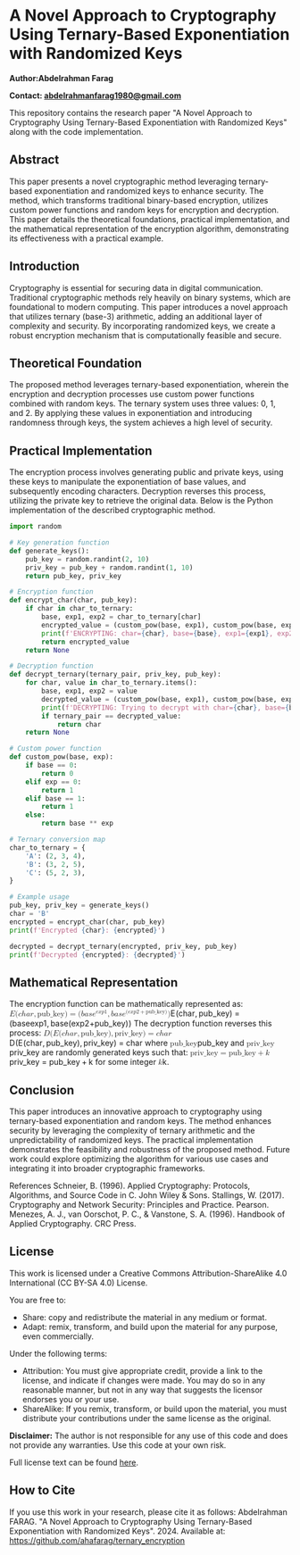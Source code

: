 # A Novel Approach to Cryptography Using Ternary-Based Exponentiation with Randomized Keys

**Author:Abdelrahman Farag**

**Contact: abdelrahmanfarag1980@gmail.com**

This repository contains the research paper "A Novel Approach to Cryptography Using Ternary-Based Exponentiation with Randomized Keys" along with the code implementation.

## Abstract
This paper presents a novel cryptographic method leveraging ternary-based exponentiation and randomized keys to enhance security. The method, which transforms traditional binary-based encryption, utilizes custom power functions and random keys for encryption and decryption. This paper details the theoretical foundations, practical implementation, and the mathematical representation of the encryption algorithm, demonstrating its effectiveness with a practical example.

## Introduction
Cryptography is essential for securing data in digital communication. Traditional cryptographic methods rely heavily on binary systems, which are foundational to modern computing. This paper introduces a novel approach that utilizes ternary (base-3) arithmetic, adding an additional layer of complexity and security. By incorporating randomized keys, we create a robust encryption mechanism that is computationally feasible and secure.

## Theoretical Foundation
The proposed method leverages ternary-based exponentiation, wherein the encryption and decryption processes use custom power functions combined with random keys. The ternary system uses three values: 0, 1, and 2. By applying these values in exponentiation and introducing randomness through keys, the system achieves a high level of security.

## Practical Implementation
The encryption process involves generating public and private keys, using these keys to manipulate the exponentiation of base values, and subsequently encoding characters. Decryption reverses this process, utilizing the private key to retrieve the original data. Below is the Python implementation of the described cryptographic method.

```python
import random

# Key generation function
def generate_keys():
    pub_key = random.randint(2, 10)
    priv_key = pub_key + random.randint(1, 10)
    return pub_key, priv_key

# Encryption function
def encrypt_char(char, pub_key):
    if char in char_to_ternary:
        base, exp1, exp2 = char_to_ternary[char]
        encrypted_value = (custom_pow(base, exp1), custom_pow(base, exp2 + pub_key))
        print(f'ENCRYPTING: char={char}, base={base}, exp1={exp1}, exp2={exp2}, pub_key={pub_key}, encrypted_value={encrypted_value}')
        return encrypted_value
    return None

# Decryption function
def decrypt_ternary(ternary_pair, priv_key, pub_key):
    for char, value in char_to_ternary.items():
        base, exp1, exp2 = value
        decrypted_value = (custom_pow(base, exp1), custom_pow(base, exp2 + pub_key))
        print(f'DECRYPTING: Trying to decrypt with char={char}, base={base}, exp1={exp1}, exp2={exp2}, priv_key={priv_key}, pub_key={pub_key}, decrypted_value={decrypted_value}')
        if ternary_pair == decrypted_value:
            return char
    return None

# Custom power function
def custom_pow(base, exp):
    if base == 0:
        return 0
    elif exp == 0:
        return 1
    elif base == 1:
        return 1
    else:
        return base ** exp

# Ternary conversion map
char_to_ternary = {
    'A': (2, 3, 4),
    'B': (3, 2, 5),
    'C': (5, 2, 3),
}

# Example usage
pub_key, priv_key = generate_keys()
char = 'B'
encrypted = encrypt_char(char, pub_key)
print(f'Encrypted {char}: {encrypted}')

decrypted = decrypt_ternary(encrypted, priv_key, pub_key)
print(f'Decrypted {encrypted}: {decrypted}')
```
## Mathematical Representation

<p>The encryption function can be mathematically represented as:
<span class="katex"><span class="katex-mathml"><math xmlns="http://www.w3.org/1998/Math/MathML"><semantics><mrow><mi>E</mi><mo stretchy="false">(</mo><mi>c</mi><mi>h</mi><mi>a</mi><mi>r</mi><mo separator="true">,</mo><mtext>pub_key</mtext><mo stretchy="false">)</mo><mo>=</mo><mo stretchy="false">(</mo><mi>b</mi><mi>a</mi><mi>s</mi><msup><mi>e</mi><mrow><mi>e</mi><mi>x</mi><mi>p</mi><mn>1</mn></mrow></msup><mo separator="true">,</mo><mi>b</mi><mi>a</mi><mi>s</mi><msup><mi>e</mi><mrow><mo stretchy="false">(</mo><mi>e</mi><mi>x</mi><mi>p</mi><mn>2</mn><mo>+</mo><mtext>pub_key</mtext><mo stretchy="false">)</mo></mrow></msup><mo stretchy="false">)</mo></mrow><annotation encoding="application/x-tex">E(char, \text{pub\_key}) = (base^{exp1}, base^{(exp2 + \text{pub\_key})})</annotation></semantics></math></span><span class="katex-html" aria-hidden="true"><span class="base"><span class="strut" style="height: 1.06em; vertical-align: -0.31em;"></span><span class="mord mathnormal" style="margin-right: 0.05764em;">E</span><span class="mopen">(</span><span class="mord mathnormal">c</span><span class="mord mathnormal">ha</span><span class="mord mathnormal" style="margin-right: 0.02778em;">r</span><span class="mpunct">,</span><span class="mspace" style="margin-right: 0.1667em;"></span><span class="mord text"><span class="mord">pub_key</span></span><span class="mclose">)</span><span class="mspace" style="margin-right: 0.2778em;"></span><span class="mrel">=</span><span class="mspace" style="margin-right: 0.2778em;"></span></span><span class="base"><span class="strut" style="height: 1.138em; vertical-align: -0.25em;"></span><span class="mopen">(</span><span class="mord mathnormal">ba</span><span class="mord mathnormal">s</span><span class="mord"><span class="mord mathnormal">e</span><span class="msupsub"><span class="vlist-t"><span class="vlist-r"><span class="vlist" style="height: 0.8141em;"><span style="top: -3.063em; margin-right: 0.05em;"><span class="pstrut" style="height: 2.7em;"></span><span class="sizing reset-size6 size3 mtight"><span class="mord mtight"><span class="mord mathnormal mtight">e</span><span class="mord mathnormal mtight">x</span><span class="mord mathnormal mtight">p</span><span class="mord mtight">1</span></span></span></span></span></span></span></span></span><span class="mpunct">,</span><span class="mspace" style="margin-right: 0.1667em;"></span><span class="mord mathnormal">ba</span><span class="mord mathnormal">s</span><span class="mord"><span class="mord mathnormal">e</span><span class="msupsub"><span class="vlist-t"><span class="vlist-r"><span class="vlist" style="height: 0.888em;"><span style="top: -3.063em; margin-right: 0.05em;"><span class="pstrut" style="height: 2.7em;"></span><span class="sizing reset-size6 size3 mtight"><span class="mord mtight"><span class="mopen mtight">(</span><span class="mord mathnormal mtight">e</span><span class="mord mathnormal mtight">x</span><span class="mord mathnormal mtight">p</span><span class="mord mtight">2</span><span class="mbin mtight">+</span><span class="mord text mtight"><span class="mord mtight">pub_key</span></span><span class="mclose mtight">)</span></span></span></span></span></span></span></span></span><span class="mclose">)</span></span></span></span>
The decryption function reverses this process:
<span class="katex"><span class="katex-mathml"><math xmlns="http://www.w3.org/1998/Math/MathML"><semantics><mrow><mi>D</mi><mo stretchy="false">(</mo><mi>E</mi><mo stretchy="false">(</mo><mi>c</mi><mi>h</mi><mi>a</mi><mi>r</mi><mo separator="true">,</mo><mtext>pub_key</mtext><mo stretchy="false">)</mo><mo separator="true">,</mo><mtext>priv_key</mtext><mo stretchy="false">)</mo><mo>=</mo><mi>c</mi><mi>h</mi><mi>a</mi><mi>r</mi></mrow><annotation encoding="application/x-tex">D(E(char, \text{pub\_key}), \text{priv\_key}) = char</annotation></semantics></math></span><span class="katex-html" aria-hidden="true"><span class="base"><span class="strut" style="height: 1.06em; vertical-align: -0.31em;"></span><span class="mord mathnormal" style="margin-right: 0.02778em;">D</span><span class="mopen">(</span><span class="mord mathnormal" style="margin-right: 0.05764em;">E</span><span class="mopen">(</span><span class="mord mathnormal">c</span><span class="mord mathnormal">ha</span><span class="mord mathnormal" style="margin-right: 0.02778em;">r</span><span class="mpunct">,</span><span class="mspace" style="margin-right: 0.1667em;"></span><span class="mord text"><span class="mord">pub_key</span></span><span class="mclose">)</span><span class="mpunct">,</span><span class="mspace" style="margin-right: 0.1667em;"></span><span class="mord text"><span class="mord">priv_key</span></span><span class="mclose">)</span><span class="mspace" style="margin-right: 0.2778em;"></span><span class="mrel">=</span><span class="mspace" style="margin-right: 0.2778em;"></span></span><span class="base"><span class="strut" style="height: 0.6944em;"></span><span class="mord mathnormal">c</span><span class="mord mathnormal">ha</span><span class="mord mathnormal" style="margin-right: 0.02778em;">r</span></span></span></span>
where <span class="katex"><span class="katex-mathml"><math xmlns="http://www.w3.org/1998/Math/MathML"><semantics><mrow><mtext>pub_key</mtext></mrow><annotation encoding="application/x-tex">\text{pub\_key}</annotation></semantics></math></span><span class="katex-html" aria-hidden="true"><span class="base"><span class="strut" style="height: 1.0044em; vertical-align: -0.31em;"></span><span class="mord text"><span class="mord">pub_key</span></span></span></span></span> and <span class="katex"><span class="katex-mathml"><math xmlns="http://www.w3.org/1998/Math/MathML"><semantics><mrow><mtext>priv_key</mtext></mrow><annotation encoding="application/x-tex">\text{priv\_key}</annotation></semantics></math></span><span class="katex-html" aria-hidden="true"><span class="base"><span class="strut" style="height: 1.0044em; vertical-align: -0.31em;"></span><span class="mord text"><span class="mord">priv_key</span></span></span></span></span> are randomly generated keys such that:
<span class="katex"><span class="katex-mathml"><math xmlns="http://www.w3.org/1998/Math/MathML"><semantics><mrow><mtext>priv_key</mtext><mo>=</mo><mtext>pub_key</mtext><mo>+</mo><mi>k</mi></mrow><annotation encoding="application/x-tex">\text{priv\_key} = \text{pub\_key} + k</annotation></semantics></math></span><span class="katex-html" aria-hidden="true"><span class="base"><span class="strut" style="height: 1.0044em; vertical-align: -0.31em;"></span><span class="mord text"><span class="mord">priv_key</span></span><span class="mspace" style="margin-right: 0.2778em;"></span><span class="mrel">=</span><span class="mspace" style="margin-right: 0.2778em;"></span></span><span class="base"><span class="strut" style="height: 1.0044em; vertical-align: -0.31em;"></span><span class="mord text"><span class="mord">pub_key</span></span><span class="mspace" style="margin-right: 0.2222em;"></span><span class="mbin">+</span><span class="mspace" style="margin-right: 0.2222em;"></span></span><span class="base"><span class="strut" style="height: 0.6944em;"></span><span class="mord mathnormal" style="margin-right: 0.03148em;">k</span></span></span></span>
for some integer <span class="katex"><span class="katex-mathml"><math xmlns="http://www.w3.org/1998/Math/MathML"><semantics><mrow><mi>k</mi></mrow><annotation encoding="application/x-tex">k</annotation></semantics></math></span><span class="katex-html" aria-hidden="true"><span class="base"><span class="strut" style="height: 0.6944em;"></span><span class="mord mathnormal" style="margin-right: 0.03148em;">k</span></span></span></span>.</p>



## Conclusion
This paper introduces an innovative approach to cryptography using ternary-based exponentiation and random keys. The method enhances security by leveraging the complexity of ternary arithmetic and the unpredictability of randomized keys. The practical implementation demonstrates the feasibility and robustness of the proposed method. Future work could explore optimizing the algorithm for various use cases and integrating it into broader cryptographic frameworks.

References
Schneier, B. (1996). Applied Cryptography: Protocols, Algorithms, and Source Code in C. John Wiley & Sons.
Stallings, W. (2017). Cryptography and Network Security: Principles and Practice. Pearson.
Menezes, A. J., van Oorschot, P. C., & Vanstone, S. A. (1996). Handbook of Applied Cryptography. CRC Press.

## License

This work is licensed under a Creative Commons Attribution-ShareAlike 4.0 International (CC BY-SA 4.0) License. 

You are free to:
- Share: copy and redistribute the material in any medium or format.
- Adapt: remix, transform, and build upon the material for any purpose, even commercially.

Under the following terms:
- Attribution: You must give appropriate credit, provide a link to the license, and indicate if changes were made. You may do so in any reasonable manner, but not in any way that suggests the licensor endorses you or your use.
- ShareAlike: If you remix, transform, or build upon the material, you must distribute your contributions under the same license as the original.

**Disclaimer:**
The author is not responsible for any use of this code and does not provide any warranties. Use this code at your own risk.

Full license text can be found [here](https://creativecommons.org/licenses/by-sa/4.0/legalcode).

## How to Cite

If you use this work in your research, please cite it as follows:
Abdelrahman FARAG. "A Novel Approach to Cryptography Using Ternary-Based Exponentiation with Randomized Keys". 2024. Available at: https://github.com/ahafarag/ternary_encryption
